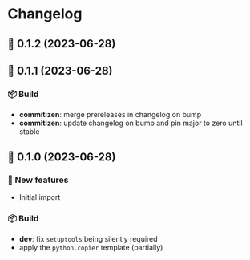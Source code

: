 # Changelog

## 🚀 0.1.2 (2023-06-28)

## 🚀 0.1.1 (2023-06-28)

### 📦 Build

- **commitizen**: merge prereleases in changelog on bump
- **commitizen**: update changelog on bump and pin major to zero until stable

## 🚀 0.1.0 (2023-06-28)

### 💫 New features

- Initial import

### 📦 Build

- **dev**: fix `setuptools` being silently required
- apply the `python.copier` template (partially)
